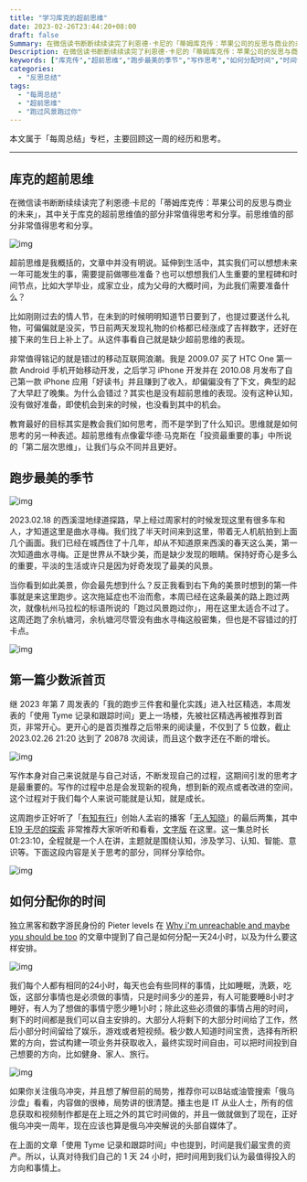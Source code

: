 ```yaml
---
title: "学习库克的超前思维"
date: 2023-02-26T23:44:20+08:00
draft: false
Summary: 在微信读书断断续续读完了利恩德·卡尼的「蒂姆库克传：苹果公司的反思与商业的未来」，其中关于库克的超前思维值的部分非常值得思考和分享。为了确保产品在重要节假日里也能不受影响地按时配送到顾客的手中，蒂姆提前几个月预订了价值1亿美元的航空运力。
Description: 在微信读书断断续续读完了利恩德·卡尼的「蒂姆库克传：苹果公司的反思与商业的未来」，其中关于库克的超前思维值的部分非常值得思考和分享。为了确保产品在重要节假日里也能不受影响地按时配送到顾客的手中，蒂姆提前几个月预订了价值1亿美元的航空运力。
keywords: ["库克传","超前思维","跑步最美的季节","写作思考","如何分配时间","时间管理"]
categories:
  - "反思总结"
tags:
  - "每周总结"
  - "超前思维"
  - "跑过风景跑过你"
---
```


本文属于「每周总结」专栏，主要回顾这一周的经历和思考。

---

## 库克的超前思维

在微信读书断断续续读完了利恩德·卡尼的「蒂姆库克传：苹果公司的反思与商业的未来」，其中关于库克的超前思维值的部分非常值得思考和分享。前思维值的部分非常值得思考和分享。

![img](https://cdn.nlark.com/yuque/0/2023/png/177619/1677426955683-37d9dd25-31f3-445f-bde5-ea295327814e.png)

超前思维是我概括的，文章中并没有明说。延伸到生活中，其实我们可以想想未来一年可能发生的事，需要提前做哪些准备？也可以想想我们人生重要的里程碑和时间节点，比如大学毕业，成家立业，成为父母的大概时间，为此我们需要准备什么？

比如刚刚过去的情人节，在未到的时候明明知道节日要到了，也提过要送什么礼物，可偏偏就是没买，节日前两天发现礼物的价格都已经涨成了吉祥数字，还好在接下来的生日上补上了。从这件事看自己就是缺少超前思维的表现。

非常值得铭记的就是错过的移动互联网浪潮。我是 2009.07 买了 HTC One 第一款 Android 手机开始移动开发，之后学习 iPhone 开发并在 2010.08 月发布了自己第一款 iPhone 应用「好读书」并且赚到了收入，却偏偏没有了下文，典型的起了大早赶了晚集。为什么会错过？其实也是没有超前思维的表现。没有这种认知，没有做好准备，即使机会到来的时候，也没看到其中的机会。

教育最好的目标其实是教会我们如何思考，而不是学到了什么知识。思维就是如何思考的另一种表述。超前思维有点像霍华德·马克斯在「投资最重要的事」中所说的「第二层次思维」，让我们与众不同并且更好。

## 跑步最美的季节

![img](https://cdn.nlark.com/yuque/0/2023/png/177619/1677423290103-140b1ce1-89cc-4d1a-bb3a-2ca51c98be0c.png)

2023.02.18 的西溪湿地绿道探路，早上经过周家村的时候发现这里有很多车和人，才知道这里是曲水寻梅。我们找了半天时间来到这里，带着无人机航拍到上面几个画面。我们已经在城西住了十几年，却从不知道原来西溪的春天这么美，第一次知道曲水寻梅。正是世界从不缺少美，而是缺少发现的眼睛。保持好奇心是多么的重要，平淡的生活或许只是因为好奇发现了最美的风景。

当你看到如此美景，你会最先想到什么？反正我看到右下角的美景时想到的第一件事就是来这里跑步。这次拖延症也不治而愈，本周已经在这条最美的路上跑过两次，就像杭州马拉松的标语所说的「跑过风景跑过你」，用在这里太适合不过了。这周还跑了余杭塘河，余杭塘河尽管没有曲水寻梅这般密集，但也是不容错过的打卡点。

![img](https://cdn.nlark.com/yuque/0/2023/png/177619/1677424014928-1d70511a-aead-4220-aacb-1f53e7b4c07a.png)

## 第一篇少数派首页

继 2023 年第 7 周发表的「我的跑步三件套和量化实践」进入社区精选，本周发表的「使用 Tyme 记录和跟踪时间」更上一场楼，先被社区精选再被推荐到首页，非常开心。更开心的是首页推荐之后带来的阅读量，不仅到了 5 位数，截止 2023.02.26 21:20 达到了 20878 次阅读，而且这个数字还在不断的增长。

![img](https://cdn.nlark.com/yuque/0/2023/png/177619/1677417503369-37010f6a-6e01-4f94-a8f0-eab7e5c03835.png)

写作本身对自己来说就是与自己对话，不断发现自己的过程，这期间引发的思考才是最重要的。写作的过程中总是会发现新的视角，想到新的观点或者改进的空间，这个过程对于我们每个人来说可能就是认知，就是成长。

这周跑步正好听了「[有知有行](https://youzhiyouxing.cn/)」创始人孟岩的播客「[无人知晓](https://podcasts.apple.com/cn/podcast/无人知晓/id1581271335)」的最后两集，其中 [E19 无尽的探索](https://podcasts.apple.com/cn/podcast/无人知晓/id1581271335?i=1000583619776) 非常推荐大家听听和看看，[文字版](https://mp.weixin.qq.com/s/7iwkjkCT_uv-oKt1BaNs2Q) 在这里。这一集总时长 01:23:10，全程就是一个人在讲，主题就是围绕认知，涉及学习、认知、智能、意识等。下面这段内容是关于思考的部分，同样分享给你。

![img](https://cdn.nlark.com/yuque/0/2023/png/177619/1677426925292-2b2abfce-e5a4-473f-bfc1-2d77f7b72cbb.png)

## 如何分配你的时间

独立黑客和数字游民身份的 Pieter levels 在 [Why i'm unreachable and maybe you should be too](https://levels.io/contact/) 的文章中提到了自己是如何分配一天24小时，以及为什么要这样安排。

![img](https://cdn.nlark.com/yuque/0/2023/png/177619/1677416055822-c1be77a6-568d-4714-89db-a573259ea3f2.png)

我们每个人都有相同的24小时，每天也会有些同样的事情，比如睡眠，洗簌，吃饭，这部分事情也是必须做的事情，只是时间多少的差异，有人可能要睡8小时才睡好，有人为了想做的事情宁愿少睡1小时；除此这些必须做的事情占用的时间，剩下的时间都是我们可以自主安排的。大部分人将剩下的大部分时间给了工作，然后小部分时间留给了娱乐，游戏或者短视频。极少数人知道时间宝贵，选择有所积累的方向，尝试构建一项业务并获取收入，最终实现时间自由，可以把时间投到自己想要的方向，比如健身、家人、旅行。

![img](https://cdn.nlark.com/yuque/0/2023/png/177619/1677424236656-ba4d099e-60e1-4de9-8f92-cc6e82a0a13f.png)

如果你关注俄乌冲突，并且想了解但前的局势，推荐你可以B站或油管搜索「俄乌沙盘」看看，内容做的很棒，局势讲的很清楚。播主也是 IT 从业人士，所有的信息获取和视频制作都是在上班之外的其它时间做的，并且一做就做到了现在，正好俄乌冲突一周年，现在应该也算是俄乌冲突解说的头部自媒体了。

在上面的文章「使用 Tyme 记录和跟踪时间」中也提到，时间是我们最宝贵的资产。所以，认真对待我们自己的 1 天 24 小时，把时间用到我们认为最值得投入的方向和事情上。